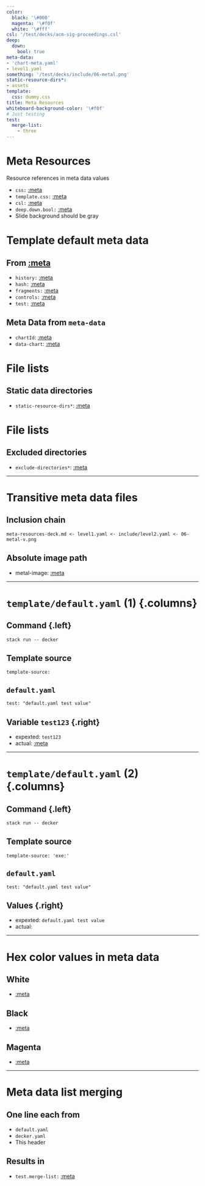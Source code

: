 ```yaml
---
color:
  black: '\#000'
  magenta: '\#f0f'
  white: '\#fff'
csl: '/test/decks/acm-sig-proceedings.csl'
deep:
  down:
    bool: true
meta-data:
- 'chart-meta.yaml'
- level1.yaml
something: '/test/decks/include/06-metal.png'
static-resource-dirs*:
- assets
template:
  css: dummy.css
title: Meta Resources
whiteboard-background-color: '\#f0f'
# Just testing
test:
  merge-list:
    - three
---
```


# Meta Resources

Resource references in meta data values

-   `css:` [:meta](css)
-   `template.css:` [:meta](template.css)
-   `csl:` [:meta](csl)
-   `deep.down.bool:` [:meta](deep.down.bool)
-   Slide background should be gray

# Template default meta data

## From [:meta](template-source)

-   `history:` [:meta](history)
-   `hash:` [:meta](hash)
-   `fragments:` [:meta](fragments)
-   `controls:` [:meta](fragments)
-   `test:` [:meta](test)

## Meta Data from `meta-data`

-   `chartId`: [:meta](chartId)
-   `data-chart`: [:meta](data-chart)

# File lists

## Static data directories

-   `static-resource-dirs*`: [:meta](static-resource-dirs*)

# File lists

## Excluded directories

-   `exclude-directories*`: [:meta](exclude-directories*)

------------------------------------------------------------------------

# Transitive meta data files

## Inclusion chain

``` {.txt}
meta-resources-deck.md <- level1.yaml <- include/level2.yaml <- 06-metal-v.png
```

## Absolute image path

-   metal-image: [:meta](template.metal-image)

------------------------------------------------------------------------

# `template/default.yaml` (1) {.columns}

## Command {.left}

``` {.sh}
stack run -- decker
```

## Template source

``` {.yaml}
template-source: 
```

## `default.yaml`

``` {.yaml}
test: "default.yaml test value"
```

## Variable `test123` {.right}

-   expexted: `test123`
-   actual: [:meta](test123)

------------------------------------------------------------------------

# `template/default.yaml` (2) {.columns}

## Command {.left}

``` {.sh}
stack run -- decker
```

## Template source

``` {.yaml}
template-source: 'exe:'
```

## `default.yaml`

``` {.yaml}
test: "default.yaml test value"
```

## Values {.right}

-   expexted: `default.yaml test value`
-   actual: [](test)

------------------------------------------------------------------------

# Hex color values in meta data

## White

-   [:meta](color.white)

## Black

-   [:meta](color.black)

## Magenta

-   [:meta](color.magenta)

---

# Meta data list merging

## One line each from

- `default.yaml`
- `decker.yaml`
- This header

## Results in

- `test.merge-list:` [:meta](test.merge-list)
